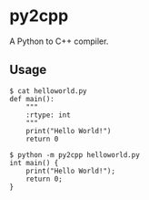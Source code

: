 py2cpp
======

A Python to C++ compiler.

Usage
-----

```
$ cat helloworld.py
def main():
    """
    :rtype: int
    """
    print("Hello World!")
    return 0

$ python -m py2cpp helloworld.py
int main() {
    print("Hello World!");
    return 0;
}
```
